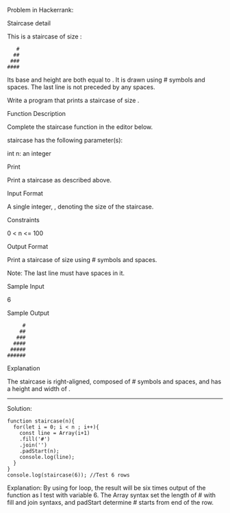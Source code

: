 Problem in Hackerrank:

Staircase detail

This is a staircase of size :
```
   #
  ##
 ###
####
```
Its base and height are both equal to . It is drawn using # symbols and spaces. The last line is not preceded by any spaces.

Write a program that prints a staircase of size .


Function Description

Complete the staircase function in the editor below.

staircase has the following parameter(s):

int n: an integer


Print

Print a staircase as described above.


Input Format

A single integer, , denoting the size of the staircase.


Constraints

0 < n <= 100


Output Format

Print a staircase of size  using # symbols and spaces.

Note: The last line must have  spaces in it.


Sample Input

6 


Sample Output
```
     #
    ##
   ###
  ####
 #####
######
```

Explanation

The staircase is right-aligned, composed of # symbols and spaces, and has a height and width of .

--------------------------------------------------------------------------------------------------

Solution:
```
function staircase(n){
  for(let i = 0; i < n ; i++){
    const line = Array(i+1)
    .fill('#')
    .join('')
    .padStart(n);
    console.log(line);
  }
}
console.log(staircase(6)); //Test 6 rows
```
Explanation:
By using for loop, the result will be six times output of the function as I test with variable 6. The Array syntax set the length of # with fill and join syntaxs, 
and padStart determine # starts from end of the row.
